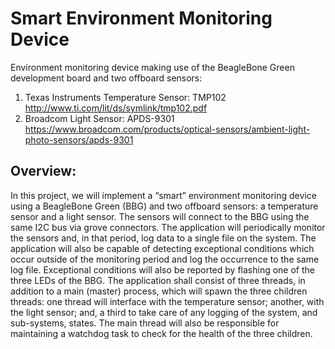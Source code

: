 # Smart Environment Monitoring Device

Environment monitoring device making use of the BeagleBone Green development board and two offboard sensors:
   1) Texas Instruments Temperature Sensor: TMP102
      http://www.ti.com/lit/ds/symlink/tmp102.pdf
   2) Broadcom Light Sensor: APDS-9301
      https://www.broadcom.com/products/optical-sensors/ambient-light-photo-sensors/apds-9301

## Overview:
In this project, we will implement a “smart” environment monitoring device using a BeagleBone Green (BBG) and two offboard sensors: a temperature sensor and a light sensor. The sensors will connect to the BBG using the same I2C bus via grove connectors. The application will periodically monitor the sensors and, in that period, log data to a single file on the system. The application will also be capable of detecting exceptional conditions which occur outside of the monitoring period and log the occurrence to the same log file. Exceptional conditions will also be reported by flashing one of the three LEDs of the BBG.
The application shall consist of three threads, in addition to a main (master) process, which will spawn the three children threads: one thread will interface with the temperature sensor; another, with the light sensor; and, a third to take care of any logging of the system, and sub-systems, states. The main thread will also be responsible for maintaining a watchdog task to check for the health of the three children. 



